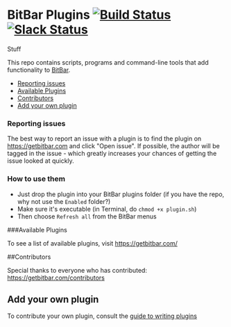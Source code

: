 # BitBar Plugins [![Build Status](https://travis-ci.org/matryer/bitbar-plugins.svg?branch=master)](https://travis-ci.org/matryer/bitbar-plugins) [![Slack Status](https://getbitbar.herokuapp.com/badge.svg)](https://getbitbar.herokuapp.com/)
Stuff

This repo contains scripts, programs and command-line tools that add functionality to [BitBar](https://github.com/matryer/bitbar#get-started).

* [Reporting issues](#reporting-issues)
* [Available Plugins](https://github.com/matryer/bitbar-plugins#available-plugins)
* [Contributors](https://github.com/matryer/bitbar-plugins#contributors)
* [Add your own plugin](https://github.com/matryer/bitbar-plugins#add-your-own-plugin)

### Reporting issues

The best way to report an issue with a plugin is to find the plugin on https://getbitbar.com and click "Open issue". If possible, the author will be tagged in the issue - which greatly increases your chances of getting the issue looked at quickly.

### How to use them

  * Just drop the plugin into your BitBar plugins folder (if you have the repo, why not use the `Enabled` folder?)
  * Make sure it's executable (in Terminal, do `chmod +x plugin.sh`)
  * Then choose `Refresh all` from the BitBar menus

###Available Plugins


To see a list of available plugins, visit https://getbitbar.com/

##Contributors

Special thanks to everyone who has contributed: https://getbitbar.com/contributors

## Add your own plugin

To contribute your own plugin, consult the [guide to writing plugins](https://github.com/matryer/bitbar#writing-plugins)
